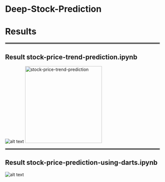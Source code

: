 # Deep-Stock-Prediction

# Results
<hr style="border:2px solid gray">

## Result stock-price-trend-prediction.ipynb
![alt text](https://github.com/amousavi9/Deep-Stock-Price-Prediction/blob/main/results/trend-prediction-acc.jpg??raw=true "stock-price-trend-prediction")
<img src="https://github.com/amousavi9/trend-prediction-acc.jpg" alt="stock-price-trend-prediction" width="250"/>

<hr style="border:2px solid gray">

## Result stock-price-prediction-using-darts.ipynb
![alt text](https://github.com/amousavi9/Deep-Stock-Price-Prediction/blob/main/results/darts-res.jpg??raw=true "stock-price-prediction-using-darts")
